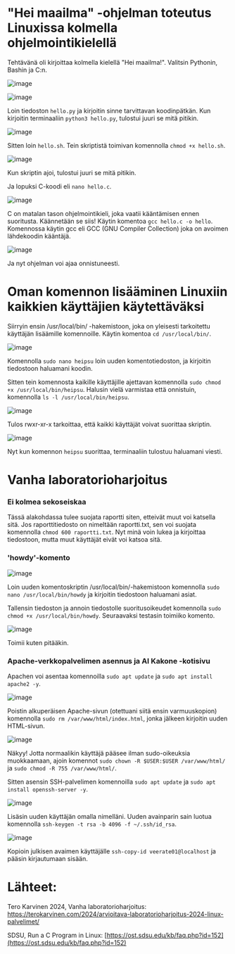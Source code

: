 # "Hei maailma" -ohjelman toteutus Linuxissa kolmella ohjelmointikielellä

Tehtävänä oli kirjoittaa kolmella kielellä "Hei maailma!". Valitsin Pythonin, Bashin ja C:n.

![image](https://github.com/user-attachments/assets/1df7242e-29a4-4fbd-bf95-110bb1cb20eb)

![image](https://github.com/user-attachments/assets/226198b6-601a-440c-ac1d-4edd3ff4f8a2)

Loin tiedoston `hello.py` ja kirjoitin sinne tarvittavan koodinpätkän. Kun kirjoitin terminaaliin `python3 hello.py`, tulostui juuri se mitä pitikin.

![image](https://github.com/user-attachments/assets/78a9aefe-ac28-4878-a4d5-815bdf9eb982)

Sitten loin `hello.sh`. Tein skriptistä toimivan komennolla `chmod +x hello.sh`.

![image](https://github.com/user-attachments/assets/14fc3fe8-64da-4e2f-954b-aa7ed1c335a1)

Kun skriptin ajoi, tulostui juuri se mitä pitikin.

Ja lopuksi C-koodi eli `nano hello.c`. 

![image](https://github.com/user-attachments/assets/aaa29c0f-db27-4921-9371-73e97c103438)

C on matalan tason ohjelmointikieli, joka vaatii kääntämisen ennen suoritusta. Käännetään se siis! Käytin komentoa `gcc hello.c -o hello`. Komennossa käytin gcc eli GCC (GNU Compiler Collection) joka on avoimen lähdekoodin kääntäjä.

![image](https://github.com/user-attachments/assets/184ec7e8-8ded-46db-86e2-cd902d741afd)

Ja nyt ohjelman voi ajaa onnistuneesti.

# Oman komennon lisääminen Linuxiin kaikkien käyttäjien käytettäväksi

Siirryin ensin /usr/local/bin/ -hakemistoon, joka on yleisesti tarkoitettu käyttäjän lisäämille komennoille. Käytin komentoa `cd /usr/local/bin/`.

![image](https://github.com/user-attachments/assets/37d8a2ff-4adc-474d-996a-20596eab3c15)

Komennolla `sudo nano heipsu` loin uuden komentotiedoston, ja kirjoitin tiedostoon haluamani koodin. 

Sitten tein komennosta kaikille käyttäjille ajettavan komennolla `sudo chmod +x /usr/local/bin/heipsu`. Halusin vielä varmistaa että onnistuin, komennolla `ls -l /usr/local/bin/heipsu`.

![image](https://github.com/user-attachments/assets/c82aa7b8-2fcb-4524-9e0f-01aece833f9b)

Tulos rwxr-xr-x tarkoittaa, että kaikki käyttäjät voivat suorittaa skriptin.

![image](https://github.com/user-attachments/assets/ea1ce916-c799-49ac-a211-990b513f51fa)

Nyt kun komennon `heipsu` suorittaa, terminaaliin tulostuu haluamani viesti.

# Vanha laboratorioharjoitus

### Ei kolmea sekoseiskaa

Tässä alakohdassa tulee suojata raportti siten, etteivät muut voi katsella sitä. Jos raporttitiedosto on nimeltään raportti.txt, sen voi suojata komennolla `chmod 600 raportti.txt`. Nyt minä voin lukea ja kirjoittaa tiedostoon, mutta muut käyttäjät eivät voi katsoa sitä.

### 'howdy'-komento

![image](https://github.com/user-attachments/assets/87447394-ac35-4b76-96c4-96275ec491b8)

Loin uuden komentoskriptin /usr/local/bin/-hakemistoon komennolla `sudo nano /usr/local/bin/howdy` ja kirjoitin tiedostoon haluamani asiat. 

Tallensin tiedoston ja annoin tiedostolle suoritusoikeudet komennolla `sudo chmod +x /usr/local/bin/howdy`. Seuraavaksi testasin toimiiko komento.

![image](https://github.com/user-attachments/assets/c0d72b2e-8cca-45f9-8b4e-817c33e4f214)

Toimii kuten pitääkin.

### Apache-verkkopalvelimen asennus ja AI Kakone -kotisivu

Apachen voi asentaa komennoilla `sudo apt update` ja `sudo apt install apache2 -y`. 

![image](https://github.com/user-attachments/assets/75fdee67-0dd0-4ea2-a7ec-ee493fdd6f0a)

Poistin alkuperäisen Apache-sivun (otettuani siitä ensin varmuuskopion) komennolla `sudo rm /var/www/html/index.html`, jonka jälkeen kirjoitin uuden HTML-sivun.


![image](https://github.com/user-attachments/assets/289f0a55-5531-4f08-b1cd-21cfe8ea7a15)

Näkyy! Jotta normaalikin käyttäjä pääsee ilman sudo-oikeuksia muokkaamaan, ajoin komennot `sudo chown -R $USER:$USER /var/www/html/` ja `sudo chmod -R 755 /var/www/html/`.

Sitten asensin SSH-palvelimen komennoilla `sudo apt update` ja `sudo apt install openssh-server -y`.

![image](https://github.com/user-attachments/assets/090a9a3c-fef9-4aab-ad97-ebdb3eac9783)

Lisäsin uuden käyttäjän omalla nimelläni. Uuden avainparin sain luotua komennolla `ssh-keygen -t rsa -b 4096 -f ~/.ssh/id_rsa`.

![image](https://github.com/user-attachments/assets/8e0456e3-80e5-42a2-9263-0092d3acb524)

Kopioin julkisen avaimen käyttäjälle `ssh-copy-id veerate01@localhost` ja pääsin kirjautumaan sisään. 




# Lähteet:

Tero Karvinen 2024, Vanha laboratorioharjoitus: [https://terokarvinen.com/2024/arvioitava-laboratorioharjoitus-2024-linux-palvelimet/ 
](https://terokarvinen.com/2024/arvioitava-laboratorioharjoitus-2024-linux-palvelimet/)

SDSU, Run a C Program in Linux: [https://ost.sdsu.edu/kb/faq.php?id=152](https://ost.sdsu.edu/kb/faq.php?id=152)








